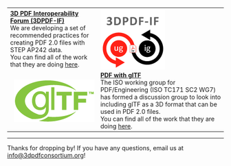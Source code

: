 |                                                              |                                                              |
| ------------------------------------------------------------ | ------------------------------------------------------------ |
| [**3D PDF Interoperability Forum (3DPDF-IF)**](https://github.com/3D-PDF-Consortium/3DPDF-IF-Epic-1)<br />We are developing a set of recommended practices for creating PDF 2.0 files with STEP AP242 data. <br>You can find all of the work that they are doing [here](https://github.com/3D-PDF-Consortium/3DPDF-IF-Epic-1). | <img style="float:left" src="img/3dpdfif.png">               |
| <img style="float:right" src="img/gltf.png">                 | [**PDF with glTF**](https://github.com/3D-PDF-Consortium/PDF-with-glTF)<br>The ISO working group for PDF/Engineering (ISO TC171 SC2 WG7) has formed a discussion group to look into including glTF as a 3D format that can be used in PDF 2.0 files.<br>You can find all of the work that they are doing [here](https://github.com/3D-PDF-Consortium/PDF-with-glTF). |


---

Thanks for dropping by! If you have any questions, email us at info@3dpdfconsortium.org!

